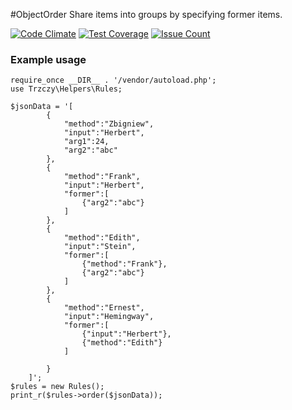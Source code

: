 #ObjectOrder
Share items into groups by specifying former items.

[![Code Climate](https://codeclimate.com/github/trzczy/ObjectOrder/badges/gpa.svg)](https://codeclimate.com/github/trzczy/ObjectOrder)
[![Test Coverage](https://codeclimate.com/github/trzczy/ObjectOrder/badges/coverage.svg)](https://codeclimate.com/github/trzczy/ObjectOrder/coverage)
[![Issue Count](https://codeclimate.com/github/trzczy/ObjectOrder/badges/issue_count.svg)](https://codeclimate.com/github/trzczy/ObjectOrder)

### Example usage

    require_once __DIR__ . '/vendor/autoload.php';
    use Trzczy\Helpers\Rules;
    
    $jsonData = '[
            {
                "method":"Zbigniew",
                "input":"Herbert",
                "arg1":24,
                "arg2":"abc"
            },
            {
                "method":"Frank",
                "input":"Herbert",
                "former":[
                    {"arg2":"abc"}
                ]
            },
            {
                "method":"Edith",
                "input":"Stein",
                "former":[
                    {"method":"Frank"},
                    {"arg2":"abc"}
                ]
            },
            {
                "method":"Ernest",
                "input":"Hemingway",
                "former":[
                    {"input":"Herbert"},
                    {"method":"Edith"}
                ]
    
            }
        ]';
    $rules = new Rules();
    print_r($rules->order($jsonData));